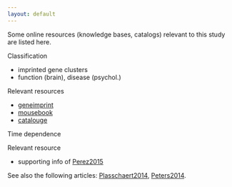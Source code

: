 ```yaml
---
layout: default
---
```


Some online resources (knowledge bases, catalogs) relevant to this study are listed here.

Classification

* imprinted gene clusters
* function (brain), disease (psychol.)

Relevant resources

* [geneimprint]
* [mousebook]
* [catalouge]

Time dependence

Relevant resource

* supporting info of [Perez2015]

See also the following articles: [Plasschaert2014], [Peters2014]. 

[Plasschaert2014]: http://www.ncbi.nlm.nih.gov/pubmed/24757003
[Peters2014]: https://www.ncbi.nlm.nih.gov/pubmed/24958438
[Perez2015]: https://www.ncbi.nlm.nih.gov/pubmed/26140685

[geneimprint]: http://geneimprint.com
[mousebook]: http://www.mousebook.org/mousebook-catalogs/imprinting-resource
[catalouge]: http://igc.otago.ac.nz
[perez]: http://elifesciences.org/content/4/e07860v2/article-data
<!-- MathJax scripts -->
<script type="text/javascript" src="https://cdn.mathjax.org/mathjax/latest/MathJax.js?config=TeX-AMS-MML_HTMLorMML"></script>
